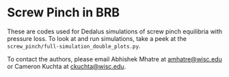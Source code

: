 # Screw Pinch in BRB

These are codes used for Dedalus simulations of screw pinch equilibria with pressure loss. To look at and run simulations, take a peek at the `screw_pinch/full-simulation_double_plots.py`.

To contact the authors, please email Abhishek Mhatre at amhatre@wisc.edu or Cameron Kuchta at ckuchta@wisc.edu.
